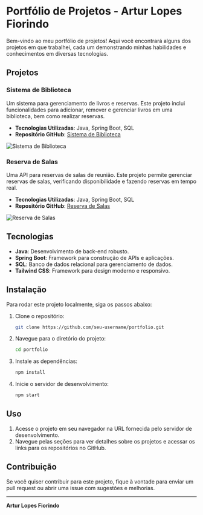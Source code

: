 # Portfólio de Projetos - Artur Lopes Fiorindo

Bem-vindo ao meu portfólio de projetos! Aqui você encontrará alguns dos projetos em que trabalhei, cada um demonstrando minhas habilidades e conhecimentos em diversas tecnologias.

## Projetos

### Sistema de Biblioteca

Um sistema para gerenciamento de livros e reservas. Este projeto inclui funcionalidades para adicionar, remover e gerenciar livros em uma biblioteca, bem como realizar reservas.

- **Tecnologias Utilizadas**: Java, Spring Boot, SQL
- **Repositório GitHub**: [Sistema de Biblioteca](https://github.com/ArtFiorindo/ApiSistemaBiblioteca)

![Sistema de Biblioteca](https://via.placeholder.com/300x300?text=Sistema+de+Biblioteca)

### Reserva de Salas

Uma API para reservas de salas de reunião. Este projeto permite gerenciar reservas de salas, verificando disponibilidade e fazendo reservas em tempo real.

- **Tecnologias Utilizadas**: Java, Spring Boot, SQL
- **Repositório GitHub**: [Reserva de Salas](https://github.com/seu-username/reserva-de-salas)

![Reserva de Salas](https://via.placeholder.com/300x300?text=Reserva+de+Salas)

## Tecnologias

- **Java**: Desenvolvimento de back-end robusto.
- **Spring Boot**: Framework para construção de APIs e aplicações.
- **SQL**: Banco de dados relacional para gerenciamento de dados.
- **Tailwind CSS**: Framework para design moderno e responsivo.

## Instalação

Para rodar este projeto localmente, siga os passos abaixo:

1. Clone o repositório:
    ```bash
    git clone https://github.com/seu-username/portfolio.git
    ```

2. Navegue para o diretório do projeto:
    ```bash
    cd portfolio
    ```

3. Instale as dependências:
    ```bash
    npm install
    ```

4. Inicie o servidor de desenvolvimento:
    ```bash
    npm start
    ```

## Uso

1. Acesse o projeto em seu navegador na URL fornecida pelo servidor de desenvolvimento.
2. Navegue pelas seções para ver detalhes sobre os projetos e acessar os links para os repositórios no GitHub.

## Contribuição

Se você quiser contribuir para este projeto, fique à vontade para enviar um pull request ou abrir uma issue com sugestões e melhorias.

---

**Artur Lopes Fiorindo**


